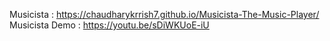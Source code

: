 Musicista :  https://chaudharykrrish7.github.io/Musicista-The-Music-Player/
<br/>
Musicista Demo : https://youtu.be/sDiWKUoE-iU